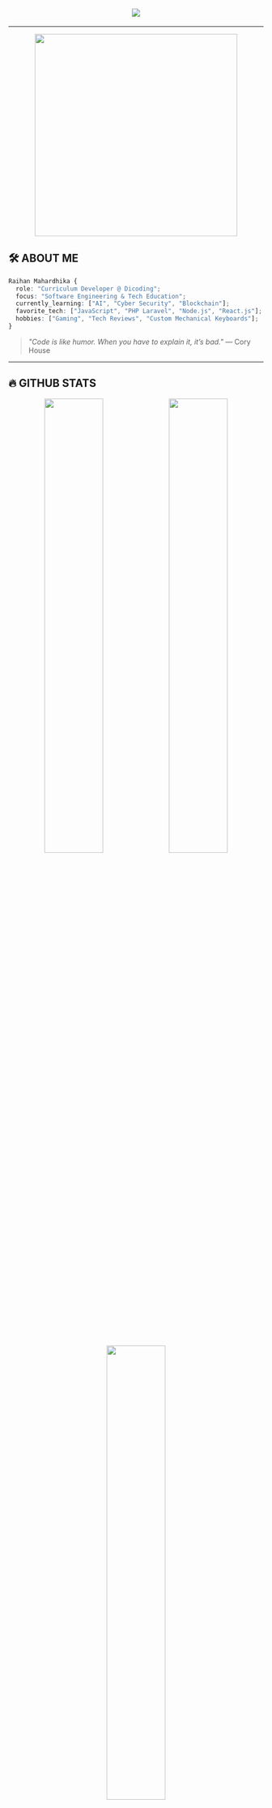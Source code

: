 <h1 align="center">
  <img src="https://readme-typing-svg.herokuapp.com?font=Fira+Code&weight=600&size=22&duration=3000&pause=500&color=0FF4FC&center=true&width=600&lines=%E3%80%8E+WELCOME+TO+MY+WORLD+%E3%80%8F;Raihan+Mahardhika+Here!;Curriculum+Developer+%7C+Software+Engineer;Code+%7C+Create+%7C+Innovate">
</h1>

---

<p align="center">
  <img src="https://media.giphy.com/media/qgQUggAC3Pfv687qPC/giphy.gif" width="400px">
</p>

## 🛠️ **ABOUT ME**
```css
Raihan Mahardhika {
  role: "Curriculum Developer @ Dicoding";
  focus: "Software Engineering & Tech Education";
  currently_learning: ["AI", "Cyber Security", "Blockchain"];
  favorite_tech: ["JavaScript", "PHP Laravel", "Node.js", "React.js"];
  hobbies: ["Gaming", "Tech Reviews", "Custom Mechanical Keyboards"];
}
```
> *"Code is like humor. When you have to explain it, it’s bad."* — Cory House  

---

## 🔥 **GITHUB STATS**
<p align="center">
  <img width="48%" src="https://github-readme-stats.vercel.app/api?username=auto-777&show_icons=true&theme=radical">
  <img width="48%" src="https://github-readme-streak-stats.herokuapp.com/?user=auto-777&theme=radical">
  <img width="48%" src="https://github-readme-stats.vercel.app/api/top-langs/?username=auto-777&layout=compact&theme=radical">
</p>

---

## ⚡ **TECH STACK**
<p align="center">
  <img src="https://img.shields.io/badge/HTML-E34F26?style=for-the-badge&logo=html5&logoColor=white">
  <img src="https://img.shields.io/badge/CSS-1572B6?style=for-the-badge&logo=css3&logoColor=white">
  <img src="https://img.shields.io/badge/JavaScript-F7DF1E?style=for-the-badge&logo=javascript&logoColor=black">
  <img src="https://img.shields.io/badge/PHP-777BB4?style=for-the-badge&logo=php&logoColor=white">
  <img src="https://img.shields.io/badge/Laravel-FF2D20?style=for-the-badge&logo=laravel&logoColor=white">
  <img src="https://img.shields.io/badge/Node.js-43853D?style=for-the-badge&logo=node.js&logoColor=white">
  <img src="https://img.shields.io/badge/React-20232A?style=for-the-badge&logo=react&logoColor=61DAFB">
</p>

---

## 🏆 **CERTIFICATIONS**
📜 [Sertifikat Course 123](https://github.com/user-attachments/files/18472052/sertifikat_course_123_4423108_200125100858.pdf)  
📜 [Sertifikat Course 317](https://github.com/user-attachments/files/18472054/sertifikat_course_317_4423108_200125105010.pdf)  
📜 [Sertifikat Raihan Mahardhika](https://github.com/user-attachments/files/18472133/9.RAIHAN.MAHARDHIKA.SHIDDIQ.PRAMONO.pdf)  

---

## 🚀 **CONNECT WITH ME**
<p align="center">
  <a href="https://github.com/auto-777">
    <img src="https://img.shields.io/badge/GitHub-181717?style=for-the-badge&logo=github&logoColor=white">
  </a>
  <a href="https://www.instagram.com/rmahardhikasp/">
    <img src="https://img.shields.io/badge/Instagram-BC2A8D?style=for-the-badge&logo=instagram&logoColor=white">
  </a>
  <a href="mailto:raihan@example.com">
    <img src="https://img.shields.io/badge/Email-D14836?style=for-the-badge&logo=gmail&logoColor=white">
  </a>
</p>

---

<p align="center">
  <img src="https://media.giphy.com/media/Ll22OhMLAlVDb8UQWe/giphy.gif" width="150px">
</p>

<p align="center"><i>🚀 "Think. Code. Innovate." 🚀</i></p>
